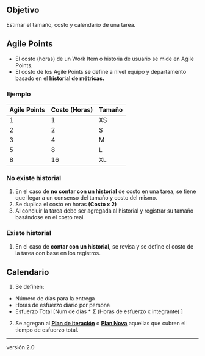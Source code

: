 ## Objetivo
Estimar el tamaño, costo y calendario de una tarea.

## Agile Points
* El costo (horas) de un Work Item o historia de usuario se mide en Agile Points.
* El costo de los Agile Points se define a nivel equipo y departamento basado en el **historial de métricas.** 

### Ejemplo
| Agile Points | Costo (Horas) | Tamaño | 
| ------------ | ------------- | ------ | 
| 1            | 1             | XS     | 
| 2            | 2             | S      | 
| 3            | 4             | M      | 
| 5            | 8             | L      | 
| 8            | 16            | XL     | 

### No existe historial
1. En el caso de **no contar con un historial** de costo en una tarea, se tiene que llegar a un consenso del tamaño y costo del mismo.
2. Se duplica el costo en horas  **(Costo x 2)**
3. Al concluir la tarea debe ser agregada al historial y registrar su tamaño basándose en el costo real.

### Existe historial
1. En el caso de **contar con un historial,** se revisa y se define el costo de la tarea con base en los registros.

## Calendario
1. Se definen:
*  Número de días para la entrega 
*  Horas de esfuerzo diario por persona
*  Esfuerzo Total [Num de días * Σ (Horas de esfuerzo x integrante) ]
2. Se agregan al **[Plan de iteración](https://docs.google.com/spreadsheets/d/10jles4oKMwJUHPutNXLaHZ7kg8zFZ9TdrAVAJlUmjfU/edit#gid=753031204)** o **[Plan Nova](https://docs.google.com/spreadsheets/d/1_tEVZlBT36JiXt0Qq1hy3zojkzO2abnw79ju-6LbB4s/edit#gid=1656144519)** aquellas que cubren el tiempo de esfuerzo total.

***
versión 2.0
